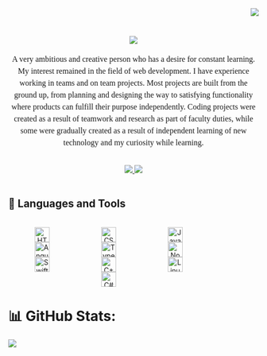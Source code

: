 <div>
   <img align = "right" src="https://visitor-badge.laobi.icu/badge?page_id=KarloMikec.Karlo-Mikec"/>
<br>
   <h1 align="center">
    <img src="https://readme-typing-svg.herokuapp.com/?font=Righteous&size=35&center=true&vCenter=true&width=500&height=70&duration=4000&lines=Hi+There!+👋;+I'm+Karlo+Mikec!;" />
</h1>
<div align="center">
   <p style="font-family: serif; font-size: 16px; line-height: 1.5;">
A very ambitious and creative person who has a desire for constant learning. My interest remained in the field of web development. I have experience working in teams and on team projects. Most projects are built from the ground up, from planning and designing the way to satisfying functionality where products can fulfill their purpose independently. Coding projects were created as a result of teamwork and research as part of faculty duties, while some were gradually created as a result of independent learning of new technology and my curiosity while learning.
   </p>
</div>
<br>
   <div align="center"> 
     <a href="karlo.mikec18@gmail.com">
       <img src="https://img.shields.io/badge/Gmail-333333?style=for-the-badge&logo=gmail&logoColor=red" />
     </a>
     <a href="https://www.linkedin.com/in/karlomikec/" target="_blank">
       <img src="https://img.shields.io/badge/LinkedIn-0077B5?style=for-the-badge&logo=linkedin&logoColor=white" target="_blank" />
     </a>
   </div>
</div>

<br>


<h2 align="left"> 🧰 Languages and Tools </h2>

<br/>
<div align="center">
   <img align="center" alt="HTML5" width="30px" style="padding-right:100px;" src="https://cdn.jsdelivr.net/gh/devicons/devicon/icons/html5/html5-plain.svg" />
   <img align="center" alt="CSS3" width="30px" style="padding-right:100px;" src="https://cdn.jsdelivr.net/gh/devicons/devicon/icons/css3/css3-plain.svg" />
   <img align="center" alt="JavaScript" width="30px" style="padding-right:100px;" src="https://cdn.jsdelivr.net/gh/devicons/devicon/icons/javascript/javascript-plain.svg" />
   <img align="center" alt="AngularJs" width="30px" style="padding-right:100px;" src="https://cdn.jsdelivr.net/gh/devicons/devicon/icons/angularjs/angularjs-plain.svg" />
   <img align="center" alt="Typescript" width="30px" style="padding-right:100px;" src="https://cdn.jsdelivr.net/gh/devicons/devicon/icons/typescript/typescript-plain.svg" />
   <img align="center" alt="NodeJs" width="30px" style="padding-right:100px;" src="https://cdn.jsdelivr.net/gh/devicons/devicon/icons/nodejs/nodejs-original.svg" />
   <img align="center" alt="Swift" width="30px" style="padding-right:100px;" src="https://cdn.jsdelivr.net/gh/devicons/devicon@latest/icons/swift/swift-original.svg" />
   <img align="center" alt="C++" width="30px" style="padding-right:100px;" src="https://cdn.jsdelivr.net/gh/devicons/devicon@latest/icons/cplusplus/cplusplus-original.svg"" />
   <img align="center" alt="Linux" width="30px" style="padding-right:100px;" src="https://cdn.jsdelivr.net/gh/devicons/devicon/icons/linux/linux-original.svg" />
  <img align="center" alt="C#" width="30px" style="padding-right:100px;" src="https://cdn.jsdelivr.net/gh/devicons/devicon@latest/icons/csharp/csharp-original.svg" />
</div>

# 📊 GitHub Stats:
 ![](https://github-readme-stats.vercel.app/api/top-langs/?username=KarloMikec&theme=dark&hide_border=false&include_all_commits=false&count_private=false&layout=compact) 



